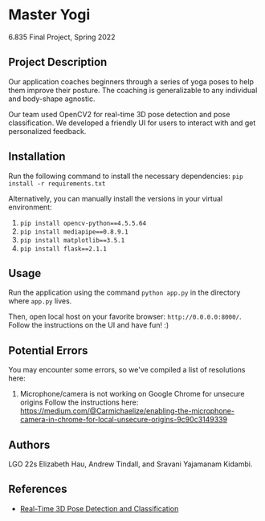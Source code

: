 # Master Yogi
6.835 Final Project, Spring 2022

## Project Description
Our application coaches beginners through a series of yoga poses to help them improve their posture. The coaching is generalizable to any individual and body-shape agnostic. 

Our team used OpenCV2 for real-time 3D pose detection and pose classification. We developed a friendly UI for users to interact with and get personalized feedback.

## Installation
Run the following command to install the necessary dependencies:
`pip install -r requirements.txt`

Alternatively, you can manually install the versions in your virtual environment:
1. `pip install opencv-python==4.5.5.64`
2. `pip install mediapipe==0.8.9.1`
3. `pip install matplotlib==3.5.1`
4. `pip install flask==2.1.1`

## Usage
Run the application using the command `python app.py` in the directory where `app.py` lives. 

Then, open local host on your favorite browser: `http://0.0.0.0:8000/`. Follow the instructions on the UI and have fun! :) 

## Potential Errors
You may encounter some errors, so we've compiled a list of resolutions here:

1. Microphone/camera is not working on Google Chrome for unsecure origins
Follow the instructions here: https://medium.com/@Carmichaelize/enabling-the-microphone-camera-in-chrome-for-local-unsecure-origins-9c90c3149339

## Authors
LGO 22s Elizabeth Hau, Andrew Tindall, and Sravani Yajamanam Kidambi.

## References
- [Real-Time 3D Pose Detection and Classification](https://bleedai.com/introduction-to-pose-detection-and-basic-pose-classification/)
